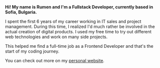 **Hi! My name is Rumen and I'm a Fullstack Developer, currently based in Sofia, Bulgaria.**

I spent the first 6 years of my career working in IT sales and project management. During this time, I realized I'd much rather be involved in the actual creation of digital products. I used my free time to try out different web technologies and work on many side projects. 

This helped me find a full-time job as a Frontend Developer and that's the start of my coding journey. 

You can check out more on my [personal website](https://rmanev.com).
